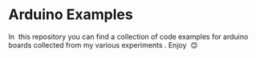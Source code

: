 # Arduino Examples
In  this repository you can find a collection of code examples for arduino boards collected from my various experiments .
Enjoy  😊
